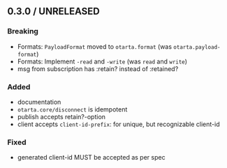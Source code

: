 ## 0.3.0 / UNRELEASED

### Breaking

* Formats: `PayloadFormat` moved to `otarta.format` (was `otarta.payload-format`)
* Formats: Implement `-read` and `-write` (was `read` and `write`)
* msg from subscription has :retain? instead of :retained?

### Added

* documentation
* `otarta.core/disconnect` is idempotent
* publish accepts retain?-option
* client accepts `client-id-prefix`: for unique, but recognizable client-id

### Fixed

* generated client-id MUST be accepted as per spec
